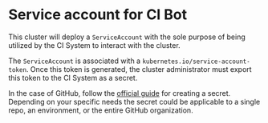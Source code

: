 # Service account for CI Bot
This cluster will deploy a `ServiceAccount` with the 
sole purpose of being utilized by the CI System to interact with the cluster.

The `ServiceAccount` is associated with a `kubernetes.io/service-account-token`.
Once this token is generated, the cluster administrator must export this token to the
CI System as a secret.

In the case of GitHub, follow the [official guide](https://docs.github.com/en/actions/security-guides/encrypted-secrets#about-encrypted-secrets)
for creating a secret. Depending on your specific needs the secret could be applicable to a single repo, 
an environment, or the entire GitHub organization.